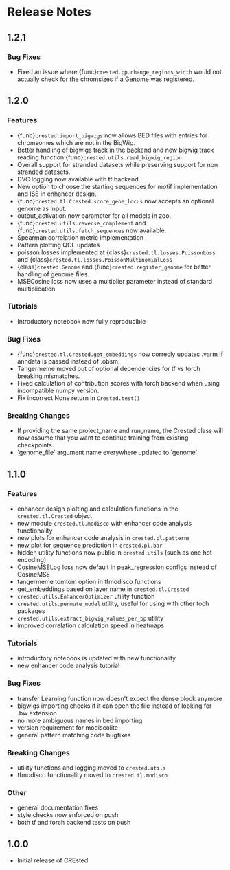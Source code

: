 # Release Notes

## 1.2.1

### Bug Fixes

-   Fixed an issue where {func}`crested.pp.change_regions_width` would not actually check for the chromsizes if a Genome was registered.

## 1.2.0

### Features

-   {func}`crested.import_bigwigs` now allows BED files with entries for chromsomes which are not in the BigWig.
-   Better handling of bigwigs track in the backend and new bigwig track reading function {func}`crested.utils.read_bigwig_region`
-   Overall support for stranded datasets while preserving support for non stranded datasets.
-   DVC logging now available with tf backend
-   New option to choose the starting sequences for motif implementation and ISE in enhancer design.
-   {func}`crested.tl.Crested.score_gene_locus` now accepts an optional genome as input.
-   output_activation now parameter for all models in zoo.
-   {func}`crested.utils.reverse_complement` and {func}`crested.utils.fetch_sequences` now available.
-   Spearman correlation metric implementation
-   Pattern plotting QOL updates
-   poisson losses implemented at {class}`crested.tl.losses.PoissonLoss` and {class}`crested.tl.losses.PoissonMultinomialLoss`
-   {class}`crested.Genome` and {func}`crested.register_genome` for better handling of genome files.
-   MSECosine loss now uses a multiplier parameter instead of standard multiplication

### Tutorials

-   Introductory notebook now fully reproducible

### Bug Fixes

-   {func}`crested.tl.Crested.get_embeddings` now correcly updates .varm if anndata is passed instead of .obsm.
-   Tangermeme moved out of optional dependencies for tf vs torch breaking mismatches.
-   Fixed calculation of contribution scores with torch backend when using incompatible numpy version.
-   Fix incorrect None return in `Crested.test()`

### Breaking Changes

-   If providing the same project_name and run_name, the Crested class will now assume that you want to continue training from existing checkpoints.
-   'genome_file' argument name everywhere updated to 'genome'

## 1.1.0

### Features

-   enhancer design plotting and calculation functions in the `crested.tl.Crested` object
-   new module `crested.tl.modisco` with enhancer code analysis functionality
-   new plots for enhancer code analysis in `crested.pl.patterns`
-   new plot for sequence prediction in `crested.pl.bar`
-   hidden utility functions now public in `crested.utils` (such as one hot encoding)
-   CosineMSELog loss now default in peak_regression configs instead of CosineMSE
-   tangermeme tomtom option in tfmodisco functions
-   get_embeddings based on layer name in `crested.tl.Crested`
-   `crested.utils.EnhancerOptimizer` utility function
-   `crested.utils.permute_model` utility, useful for using with other toch packages
-   `crested.utils.extract_bigwig_values_per_bp` utility
-   improved correlation calculation speed in heatmaps

### Tutorials

-   introductory notebook is updated with new functionality
-   new enhancer code analysis tutorial

### Bug Fixes

-   transfer Learning function now doesn't expect the dense block anymore
-   bigwigs importing checks if it can open the file instead of looking for .bw extension
-   no more ambiguous names in bed importing
-   version requirement for modiscolite
-   general pattern matching code bugfixes

### Breaking Changes

-   utility functions and logging moved to `crested.utils`
-   tfmodisco functionality moved to `crested.tl.modisco`

### Other

-   general documentation fixes
-   style checks now enforced on push
-   both tf and torch backend tests on push

## 1.0.0

-   Initial release of CREsted
